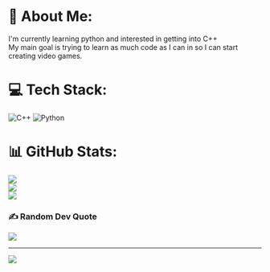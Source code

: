 # 💫 About Me:
I'm currently learning python and interested in getting into C++<br>My main goal is trying to learn as much code as I can in so I can start creating video games.




# 💻 Tech Stack:
![C++](https://img.shields.io/badge/c++-%2300599C.svg?style=for-the-badge&logo=c%2B%2B&logoColor=white) ![Python](https://img.shields.io/badge/python-3670A0?style=for-the-badge&logo=python&logoColor=ffdd54)
# 📊 GitHub Stats:
![](https://github-readme-stats.vercel.app/api?username=NiteNova&theme=react&hide_border=false&include_all_commits=true&count_private=true)<br/>
![](https://github-readme-streak-stats.herokuapp.com/?user=NiteNova&theme=react&hide_border=false)<br/>
![](https://github-readme-stats.vercel.app/api/top-langs/?username=NiteNova&theme=react&hide_border=false&include_all_commits=true&count_private=true&layout=compact)

### ✍️ Random Dev Quote
![](https://quotes-github-readme.vercel.app/api?type=horizontal&theme=tokyonight)

---
[![](https://visitcount.itsvg.in/api?id=NiteNova&icon=2&color=12)](https://visitcount.itsvg.in)
